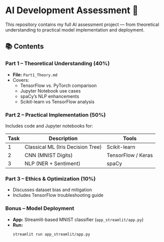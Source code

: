 # AI Development Assessment 🚀

This repository contains my full AI assessment project — from theoretical understanding to practical model implementation and deployment.

## 📚 Contents

### Part 1 – Theoretical Understanding (40%)
- **File:** `Part1_Theory.md`
- Covers:
  - TensorFlow vs. PyTorch comparison
  - Jupyter Notebook use cases
  - spaCy’s NLP enhancements
  - Scikit-learn vs TensorFlow analysis

### Part 2 – Practical Implementation (50%)
Includes code and Jupyter notebooks for:

| Task | Description | Tools |
|------|--------------|-------|
| 1 | Classical ML (Iris Decision Tree) | Scikit-learn |
| 2 | CNN (MNIST Digits) | TensorFlow / Keras |
| 3 | NLP (NER + Sentiment) | spaCy |

### Part 3 – Ethics & Optimization (10%)
- Discusses dataset bias and mitigation
- Includes TensorFlow troubleshooting guide

### Bonus – Model Deployment
- **App:** Streamlit-based MNIST classifier (`app_streamlit/app.py`)
- **Run:**  
  ```bash
  streamlit run app_streamlit/app.py
